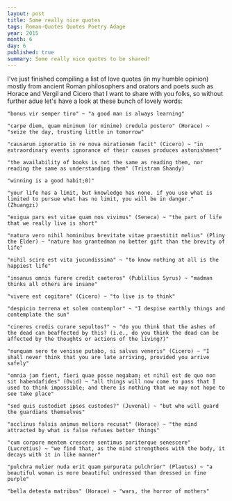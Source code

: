```yaml
---
layout: post
title: Some really nice quotes
tags: Roman-Quotes Quotes Poetry Adage
year: 2015
month: 6
day: 6
published: true
summary: Some really nice quotes to be shared!
---
```


I've just finished compiling a list of love quotes (in my humble opinion) mostly from ancient Roman philosophers and orators and poets such as Horace and Vergil and Cicero that I want to share with you folks, so without further adue let's have a look at these bunch of lovely words:

    "bonus vir semper tiro" ~ "a good man is always learning"

    "carpe diem, quam minimum (or minime) credula postero" (Horace) ~ "seize the day, trusting little in tomorrow"

    "causarum ignoratio in re nova mirationem facit" (Cicero) ~ "in extraordinary events ignorance of their causes produces astonishment"

    "the availability of books is not the same as reading them, nor reading the same as understanding them" (Tristram Shandy)

    "winning is a good habit;0)"

    "your life has a limit, but knowledge has none. if you use what is limited to pursue what has no limit, you will be in danger." (Zhuangzi)

    "exigua pars est vitae quam nos vivimus" (Seneca) ~ "the part of life that we really live is short"

    "natura vero nihil hominibus brevitate vitae praestitit melius" (Pliny the Elder) ~ "nature has grantedman no better gift than the brevity of life"

    "nihil scire est vita jucundissima" ~ "to know nothing at all is the happiest life"

    "insanus omnis furere credit caeteros" (Publilius Syrus) ~ "madman thinks all others are insane"

    "vivere est cogitare" (Cicero) ~ "to live is to think" 

    "despicio terrena et solem contemplor" ~ "I despise earthly things and contemplate the sun"

    "cineres credis curare sepultos?" ~ "do you think that the ashes of the dead can beaffected by this? (i.e., do you think the dead can be affected by the thoughts or actions of the living?)"

    "nunquam sero te venisse putabo, si salvus veneris" (Cicero) ~ "I shall never think that you are late arriving, provided you arrive safely"

    "omnia jam fient, fieri quae posse negabam; et nihil est de quo non sit habendafides" (Ovid) ~ "all things will now come to pass that I used to think impossible; and there is nothing that we may not hope to see take place"

    "sed quis custodiet ipsos custodes?" (Juvenal) ~ "but who will guard the guardians themselves"

    "acclinus falsis animus meliora recusat" (Horace) ~ "the mind attracted by what is false refuses better things"

    "cum corpore mentem crescere sentimus pariterque senescere" (Lucretius) ~ "we find that, as the mind strengthens with the body, it decays with it in like manner"

    "pulchra mulier nuda erit quam purpurata pulchrior" (Plautus) ~ "a beautiful woman is more beautiful undressed than dressed in fine purple"

    "bella detesta matribus" (Horace) ~ "wars, the horror of mothers"



